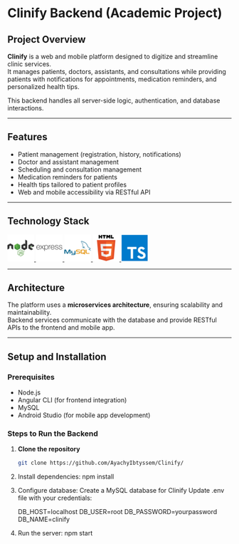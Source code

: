 # Clinify Backend (Academic Project)

## Project Overview
**Clinify** is a web and mobile platform designed to digitize and streamline clinic services.  
It manages patients, doctors, assistants, and consultations while providing patients with notifications for appointments, medication reminders, and personalized health tips.  

This backend handles all server-side logic, authentication, and database interactions.

---

## Features 
- Patient management (registration, history, notifications)  
- Doctor and assistant management  
- Scheduling and consultation management  
- Medication reminders for patients  
- Health tips tailored to patient profiles  
- Web and mobile accessibility via RESTful API

---

## Technology Stack 
<p align="left">
  <a href="https://nodejs.org/" target="_blank"> <img src="https://raw.githubusercontent.com/devicons/devicon/master/icons/nodejs/nodejs-original-wordmark.svg" alt="Node.js" width="60" height="60"/> </a>
  <a href="https://expressjs.com/" target="_blank"> <img src="https://raw.githubusercontent.com/devicons/devicon/master/icons/express/express-original-wordmark.svg" alt="Express" width="60" height="60"/> </a>
  <a href="https://www.mysql.com/" target="_blank"> <img src="https://raw.githubusercontent.com/devicons/devicon/master/icons/mysql/mysql-original-wordmark.svg" alt="MySQL" width="60" height="60"/> </a>
  <a href="https://developer.mozilla.org/en-US/docs/Web/HTML" target="_blank"> <img src="https://raw.githubusercontent.com/devicons/devicon/master/icons/html5/html5-original-wordmark.svg" alt="HTML" width="60" height="60"/> </a>
  <a href="https://www.typescriptlang.org/" target="_blank"> <img src="https://raw.githubusercontent.com/devicons/devicon/master/icons/typescript/typescript-original.svg" alt="TypeScript" width="60" height="60"/> </a>
</p>

---

## Architecture 
The platform uses a **microservices architecture**, ensuring scalability and maintainability.  
Backend services communicate with the database and provide RESTful APIs to the frontend and mobile app.

---

## Setup and Installation 

### Prerequisites
- Node.js  
- Angular CLI (for frontend integration)  
- MySQL  
- Android Studio (for mobile app development)

### Steps to Run the Backend
1. **Clone the repository**  
   ```bash
   git clone https://github.com/AyachyIbtyssem/Clinify/
2. Install dependencies: npm install
3. Configure database:
   Create a MySQL database for Clinify
   Update .env file with your credentials:
   
   DB_HOST=localhost
   DB_USER=root
   DB_PASSWORD=yourpassword
   DB_NAME=clinify
3. Run the server: npm start
